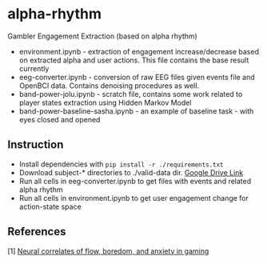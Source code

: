 # alpha-rhythm
Gambler Engagement Extraction (based on alpha rhythm)
- environment.ipynb - extraction of engagement increase/decrease based on extracted alpha and user actions. This file contains the base result currently
- eeg-converter.ipynb - conversion of raw EEG files given events file and OpenBCI data. Contains denoising procedures as well.
- band-power-jolu.ipynb - scratch file, contains some work related to player states extraction using Hidden Markov Model
- band-power-baseline-sasha.ipynb - an example of baseline task - with eyes closed and opened

## Instruction
- Install dependencies with `pip install -r ./requirements.txt`
- Download subject-* directories to ./valid-data dir. [Google Drive Link](https://drive.google.com/drive/folders/1z8r_FWgDEK2J0hhvE73UKjjU_cMzeEFh?usp=sharing)
- Run all cells in eeg-converter.ipynb to get files with events and related alpha rhythm
- Run all cells in environment.ipynb to get user engagement change for action-state space

## References
[1] [Neural correlates of flow, boredom, and anxiety in gaming](https://scholarsmine.mst.edu/cgi/viewcontent.cgi?article=8812&context=masters_theses)
